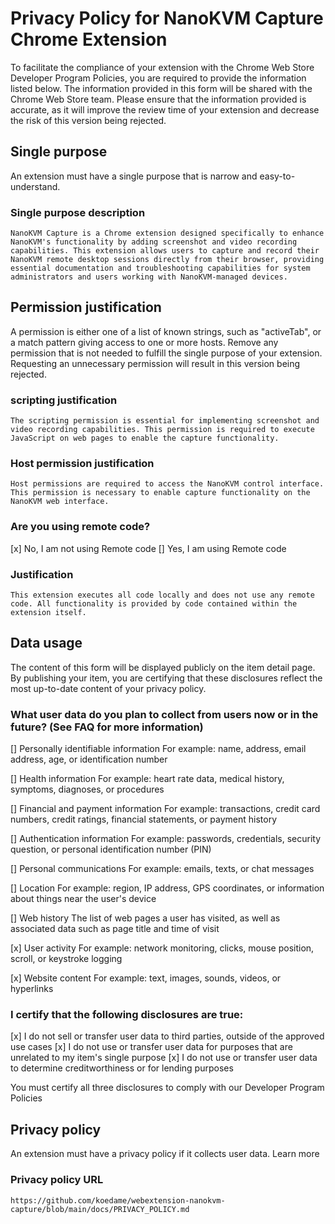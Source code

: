 # Privacy Policy for NanoKVM Capture Chrome Extension

To facilitate the compliance of your extension with the Chrome Web Store Developer Program Policies, you are required to provide the information listed below. The information provided in this form will be shared with the Chrome Web Store team. Please ensure that the information provided is accurate, as it will improve the review time of your extension and decrease the risk of this version being rejected.


## Single purpose

An extension must have a single purpose that is narrow and easy-to-understand.

### Single purpose description

```
NanoKVM Capture is a Chrome extension designed specifically to enhance NanoKVM's functionality by adding screenshot and video recording capabilities. This extension allows users to capture and record their NanoKVM remote desktop sessions directly from their browser, providing essential documentation and troubleshooting capabilities for system administrators and users working with NanoKVM-managed devices.
```

## Permission justification

A permission is either one of a list of known strings, such as "activeTab", or a match pattern giving access to one or more hosts.
Remove any permission that is not needed to fulfill the single purpose of your extension. Requesting an unnecessary permission will result in this version being rejected.

### scripting justification

```
The scripting permission is essential for implementing screenshot and video recording capabilities. This permission is required to execute JavaScript on web pages to enable the capture functionality.
```

### Host permission justification

```
Host permissions are required to access the NanoKVM control interface. This permission is necessary to enable capture functionality on the NanoKVM web interface.
```

### Are you using remote code?

[x] No, I am not using Remote code
[] Yes, I am using Remote code


### Justification

```
This extension executes all code locally and does not use any remote code. All functionality is provided by code contained within the extension itself.
```

## Data usage

The content of this form will be displayed publicly on the item detail page. By publishing your item, you are certifying that these disclosures reflect the most up-to-date content of your privacy policy.

### What user data do you plan to collect from users now or in the future? (See FAQ for more information)

[] Personally identifiable information
For example: name, address, email address, age, or identification number

[] Health information
For example: heart rate data, medical history, symptoms, diagnoses, or procedures

[] Financial and payment information
For example: transactions, credit card numbers, credit ratings, financial statements, or payment history

[] Authentication information
For example: passwords, credentials, security question, or personal identification number (PIN)

[] Personal communications
For example: emails, texts, or chat messages

[] Location
For example: region, IP address, GPS coordinates, or information about things near the user's device

[] Web history
The list of web pages a user has visited, as well as associated data such as page title and time of visit

[x] User activity
For example: network monitoring, clicks, mouse position, scroll, or keystroke logging

[x] Website content
For example: text, images, sounds, videos, or hyperlinks

### I certify that the following disclosures are true:

[x] I do not sell or transfer user data to third parties, outside of the approved use cases
[x] I do not use or transfer user data for purposes that are unrelated to my item's single purpose
[x] I do not use or transfer user data to determine creditworthiness or for lending purposes

You must certify all three disclosures to comply with our Developer Program Policies

## Privacy policy

An extension must have a privacy policy if it collects user data. Learn more

### Privacy policy URL

```
https://github.com/koedame/webextension-nanokvm-capture/blob/main/docs/PRIVACY_POLICY.md
```
